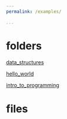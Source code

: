 ```yaml
---
permalink: /examples/

...
```

# folders

[data_structures](/mssm_spring22/examples/data_structures/)

[hello_world](/mssm_spring22/examples/hello_world/)

[intro_to_programming](/mssm_spring22/examples/intro_to_programming/)

# files

